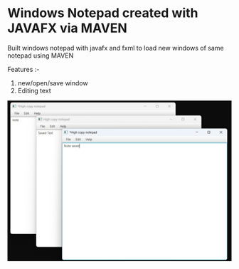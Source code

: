# Windows Notepad created with JAVAFX via MAVEN

Built windows notepad with javafx and fxml to load new windows of same notepad using MAVEN

Features :-

1. new/open/save window
1. Editing text

![Alt text](demo.jpg?raw=true "Notepad")